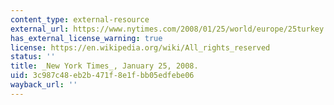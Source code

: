 ```yaml
---
content_type: external-resource
external_url: https://www.nytimes.com/2008/01/25/world/europe/25turkey.html
has_external_license_warning: true
license: https://en.wikipedia.org/wiki/All_rights_reserved
status: ''
title: _New York Times_, January 25, 2008.
uid: 3c987c48-eb2b-471f-8e1f-bb05edfebe06
wayback_url: ''
---
```

